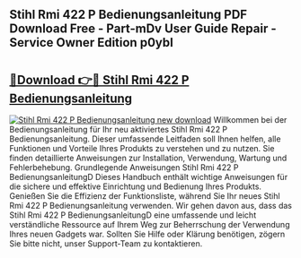 ## Stihl Rmi 422 P Bedienungsanleitung PDF Download Free - Part-mDv User Guide Repair - Service Owner Edition p0ybI

# <h2><a href="http://df4w2u.blite.top/?on=Stihl+Rmi+422+P+Bedienungsanleitung">🔗Download 👉🔴 Stihl Rmi 422 P Bedienungsanleitung</a></h2>

[![Stihl Rmi 422 P Bedienungsanleitung new download](https://i.imgur.com/lujVjoI.png)](http://df4w2u.blite.top/?on=Stihl+Rmi+422+P+Bedienungsanleitung)
Willkommen bei der Bedienungsanleitung für Ihr neu aktiviertes Stihl Rmi 422 P Bedienungsanleitung. Dieser umfassende Leitfaden soll Ihnen helfen, alle Funktionen und Vorteile Ihres Produkts zu verstehen und zu nutzen. Sie finden detaillierte Anweisungen zur Installation, Verwendung, Wartung und Fehlerbehebung. Grundlegende Anweisungen Stihl Rmi 422 P BedienungsanleitungD Dieses Handbuch enthält wichtige Anweisungen für die sichere und effektive Einrichtung und Bedienung Ihres Produkts. Genießen Sie die Effizienz der Funktionsliste, während Sie Ihr neues Stihl Rmi 422 P Bedienungsanleitung verwenden. Wir gehen davon aus, dass das Stihl Rmi 422 P BedienungsanleitungD eine umfassende und leicht verständliche Ressource auf Ihrem Weg zur Beherrschung der Verwendung Ihres neuen Gadgets war. Sollten Sie Hilfe oder Klärung benötigen, zögern Sie bitte nicht, unser Support-Team zu kontaktieren.
